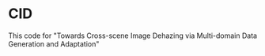 # CID
This code for "Towards Cross-scene Image Dehazing via Multi-domain Data Generation and Adaptation"

